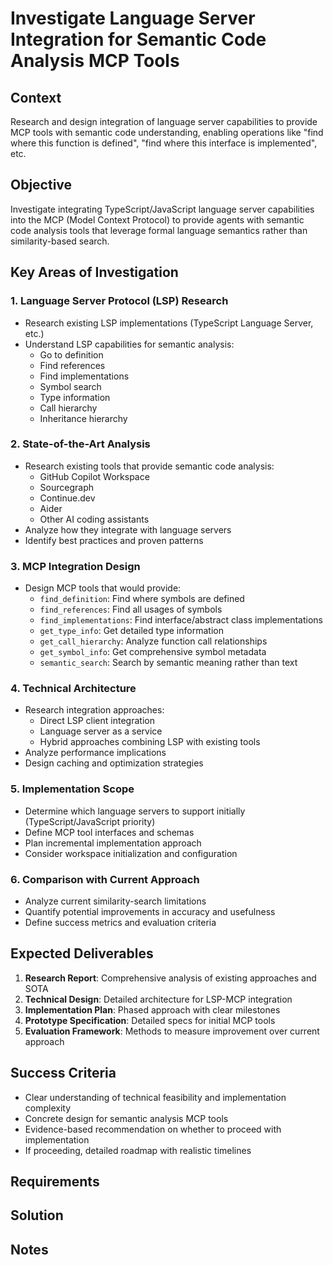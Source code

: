 # Investigate Language Server Integration for Semantic Code Analysis MCP Tools

## Context

Research and design integration of language server capabilities to provide MCP tools with semantic code understanding, enabling operations like "find where this function is defined", "find where this interface is implemented", etc.

## Objective

Investigate integrating TypeScript/JavaScript language server capabilities into the MCP (Model Context Protocol) to provide agents with semantic code analysis tools that leverage formal language semantics rather than similarity-based search.

## Key Areas of Investigation

### 1. Language Server Protocol (LSP) Research

- Research existing LSP implementations (TypeScript Language Server, etc.)
- Understand LSP capabilities for semantic analysis:
  - Go to definition
  - Find references
  - Find implementations
  - Symbol search
  - Type information
  - Call hierarchy
  - Inheritance hierarchy

### 2. State-of-the-Art Analysis

- Research existing tools that provide semantic code analysis:
  - GitHub Copilot Workspace
  - Sourcegraph
  - Continue.dev
  - Aider
  - Other AI coding assistants
- Analyze how they integrate with language servers
- Identify best practices and proven patterns

### 3. MCP Integration Design

- Design MCP tools that would provide:
  - `find_definition`: Find where symbols are defined
  - `find_references`: Find all usages of symbols
  - `find_implementations`: Find interface/abstract class implementations
  - `get_type_info`: Get detailed type information
  - `get_call_hierarchy`: Analyze function call relationships
  - `get_symbol_info`: Get comprehensive symbol metadata
  - `semantic_search`: Search by semantic meaning rather than text

### 4. Technical Architecture

- Research integration approaches:
  - Direct LSP client integration
  - Language server as a service
  - Hybrid approaches combining LSP with existing tools
- Analyze performance implications
- Design caching and optimization strategies

### 5. Implementation Scope

- Determine which language servers to support initially (TypeScript/JavaScript priority)
- Define MCP tool interfaces and schemas
- Plan incremental implementation approach
- Consider workspace initialization and configuration

### 6. Comparison with Current Approach

- Analyze current similarity-search limitations
- Quantify potential improvements in accuracy and usefulness
- Define success metrics and evaluation criteria

## Expected Deliverables

1. **Research Report**: Comprehensive analysis of existing approaches and SOTA
2. **Technical Design**: Detailed architecture for LSP-MCP integration
3. **Implementation Plan**: Phased approach with clear milestones
4. **Prototype Specification**: Detailed specs for initial MCP tools
5. **Evaluation Framework**: Methods to measure improvement over current approach

## Success Criteria

- Clear understanding of technical feasibility and implementation complexity
- Concrete design for semantic analysis MCP tools
- Evidence-based recommendation on whether to proceed with implementation
- If proceeding, detailed roadmap with realistic timelines

## Requirements

## Solution

## Notes
